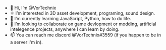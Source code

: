- 👋 Hi, I’m @VorTechnix
- ⚛️ I’m interested in 3D asset development, programing, sound design.
- 🌱 I’m currently learning JavaScript, Python, how to do life.
- 💞️ I’m looking to collaborate on game devlopment or modding, artificial intelegence projects, anywhere I can learn by doing.
- 📫 You can reach me discord @VorTechnix#3559 (if you happen to be in a server I'm in).

<!---
VorTechnix/VorTechnix is a ✨ special ✨ repository because its `README.md` (this file) appears on your GitHub profile.
You can click the Preview link to take a look at your changes.
--->